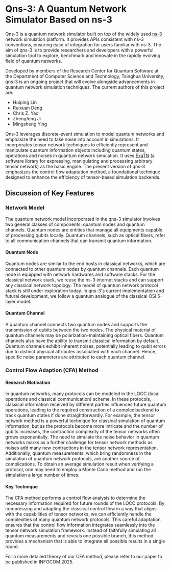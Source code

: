 # Qns-3: A Quantum Network Simulator Based on ns-3

Qns-3 is a quantum network simulator built on top of the widely used [ns-3](https://www.nsnam.org) network simulation platform. It provides APIs consistent with ns-3 conventions, ensuring ease of integration for users familiar with ns-3. The aim of qns-3 is to provide researchers and developers with a powerful simulation tool to explore, benchmark and innovate in the rapidly evolving field of quantum networks.

Developed by members of the Research Center for Quantum Software at the Department of Computer Science and Technology, Tsinghua University, qns-3 is an ongoing project that will evolve alongside advancements in quantum network simulation techniques. The current authors of this project are:
- Huiping Lin
- Ruixuan Deng
- Chris Z. Yao
- Zhengfeng Ji
- Mingsheng Ying

Qns-3 leverages discrete-event simulation to model quantum networks and emphasize the need to take noise into account in simulations. It incorporates tensor network techniques to efficiently represent and manipulate quantum information objects including quantum states, operations and noises in quantum network simulation. It uses [ExaTN](https://github.com/ORNL-QCI/exatn) (a software library for expressing, manipulating and processing arbitrary tensor network) as the basic engine. The present version of qns-3 emphasizes the control flow adaptation method, a foundational technique designed to enhance the efficiency of tensor-based simulation backends.

## Discussion of Key Features

### Network Model

The quantum network model incorporated in the qns-3 simulator involves two general classes of components: quantum nodes and quantum channels. Quantum nodes are entities that manage all equipments capable of processing qubits locally. Quantum channels, such as optical fibers, refer to all communication channels that can transmit quantum information.

#### Quantum Node

Quantum nodes are similar to the end hosts in classical networks, which are connected to other quantum nodes by quantum channels.
Each quantum node is equipped with network hardwares and software stacks. For the classical network stack, we reuse the ns-3 internet stacks and can support any classical network topology. The model of quantum network protocol stack is still under exploration today. In qns-3's current implementation and futural development, we follow a quantum analogue of the classical OSI 5-layer model.

#### Quantum Channel

A quantum channel connects two quantum nodes and supports the transmission of qubits between the two nodes.
The physical material of quantum channels may be polarization-maintaining optical fibers.
Quantum channels also have the ability to transmit classical information by default.
Quantum channels exhibit inherent noises, potentially leading to qubit errors due to distinct physical attributes associated with each channel.
Hence, specific noise parameters are attributed to each quantum channel.

### Control Flow Adaption (CFA) Method

#### Research Motivation

In quantum networks, many protocols can be modeled in the LOCC (local operations and classical communication) scheme.
In these protocols, classical information received by different parties influences future quantum operations, leading to the required construction of a complex backend to track quantum states if done straightforwardly.
For example, the tensor network method is a powerful technique for classical simulation of quantum information, but as the protocols become more intricate and the number of qubits increases, the contraction complexity of the tensor networks often grows exponentially.
The need to simulate the noise behavior in quantum networks marks as a further challenge for tensor network methods as noises add many new contractions in the tensor network representation.
Additionally, quantum measurements, which bring randomness in the simulation of quantum network protocols, are another source of complications.
To obtain an average simulation result when verifying a protocol, one may need to employ a Monte Carlo method and run the simulation a large number of times.

#### Key Technique

The CFA method performs a control flow analysis to determine the necessary information required for future rounds of the LOCC protocols.
By compressing and adapting the classical control flow in a way that aligns with the capabilities of tensor networks, we can efficiently handle the complexities of many quantum network protocols.
This careful adaptation ensures that the control flow information integrates seamlessly into the tensor network simulation framework.
Instead of faithfully simulating all quantum measurements and reveals one possible branch, this method provides a mechanism that is able to integrate all possible results in a single round. 

For a more detailed theory of our CFA method, please refer to our paper to be published in INFOCOM 2025.
